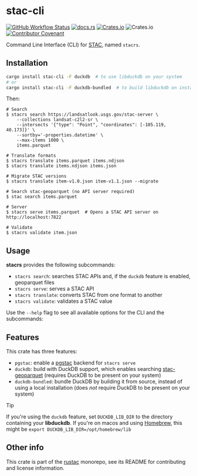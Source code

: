 # stac-cli

[![GitHub Workflow Status](https://img.shields.io/github/actions/workflow/status/stac-utils/rustac/ci.yml?branch=main&style=for-the-badge)](https://github.com/stac-utils/rustac/actions/workflows/ci.yml)
[![docs.rs](https://img.shields.io/docsrs/stac-cli?style=for-the-badge)](https://docs.rs/stac-cli/latest/stac_cli/)
[![Crates.io](https://img.shields.io/crates/v/stac-cli?style=for-the-badge)](https://crates.io/crates/stac-cli)
![Crates.io](https://img.shields.io/crates/l/stac-cli?style=for-the-badge)
[![Contributor Covenant](https://img.shields.io/badge/Contributor%20Covenant-2.1-4baaaa.svg?style=for-the-badge)](./CODE_OF_CONDUCT)

Command Line Interface (CLI) for [STAC](https://stacspec.org/), named `stacrs`.

## Installation

```sh
cargo install stac-cli -F duckdb  # to use libduckdb on your system
# or
cargo install stac-cli -F duckdb-bundled  # to build libduckdb on install (slow)
```

Then:

```shell
# Search
$ stacrs search https://landsatlook.usgs.gov/stac-server \
    --collections landsat-c2l2-sr \
    --intersects '{"type": "Point", "coordinates": [-105.119, 40.173]}' \
    --sortby='-properties.datetime' \
    --max-items 1000 \
    items.parquet

# Translate formats
$ stacrs translate items.parquet items.ndjson
$ stacrs translate items.ndjson items.json

# Migrate STAC versions
$ stacrs translate item-v1.0.json item-v1.1.json --migrate

# Search stac-geoparquet (no API server required)
$ stac search items.parquet

# Server
$ stacrs serve items.parquet  # Opens a STAC API server on http://localhost:7822

# Validate
$ stacrs validate item.json
```

## Usage

**stacrs** provides the following subcommands:

- `stacrs search`: searches STAC APIs and, if the `duckdb` feature is enabled, geoparquet files
- `stacrs serve`: serves a STAC API
- `stacrs translate`: converts STAC from one format to another
- `stacrs validate`: validates a STAC value

Use the `--help` flag to see all available options for the CLI and the subcommands:

## Features

This crate has three features:

- `pgstac`: enable a [pgstac](https://github.com/stac-utils/pgstac) backend for `stacrs serve`
- `duckdb`: build with DuckDB support, which enables searching [stac-geoparquet](https://github.com/stac-utils/stac-geoparquet) (requires DuckDB to be present on your system)
- `duckdb-bundled`: bundle DuckDB by building it from source, instead of using a local installation (does _not_ require DuckDB to be present on your system)

> [!TIP]
> If you're using the `duckdb` feature, set `DUCKDB_LIB_DIR` to the directory containing your **libduckdb**. If you're on macos and using [Homebrew](https://brew.sh/), this might be `export DUCKDB_LIB_DIR=/opt/homebrew/lib`

## Other info

This crate is part of the [rustac](https://github.com/stac-utils/rustac) monorepo, see its README for contributing and license information.
